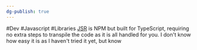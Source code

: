 ```yaml
---
dg-publish: true
---
```

#Dev #Javascript #Libraries
[JSR](https://jsr.io)  is NPM but built for TypeScript, requiring no extra steps to transpile the code as it is all handled for you. I don't know how easy it is as I haven't tried it yet, but know